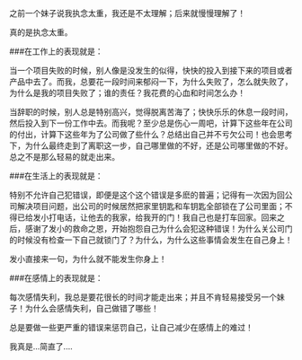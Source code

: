 之前一个妹子说我执念太重，我还是不太理解；后来就慢慢理解了！

真的是执念太重。

###在工作上的表现就是：

当一个项目失败的时候，别人像是没发生的似得，快快的投入到接下来的项目或者产品中去了。而我，总要花一段时间来郁闷一下，为什么失败了，怎么就失败了，为什么是我的项目失败了；谁的责任？我花费的心血和时间怎么办！


当辞职的时候，别人总是特别高兴，觉得脱离苦海了；快快乐乐的休息一段时间，然后投入到下一份工作中去。而我呢？至少总是伤心一周吧，计算下这些年在公司的付出，计算下这些年为了公司做了些什么？总结出自己并不亏欠公司！也会思考下，为什么最终走到了离职这一步，自己哪里做的不好，还是公司哪里做的不好。总之不是那么轻易的就走出来。

###在生活上的表现就是：

特别不允许自己犯错误，即便是这个这个错误是多麽的普遍；记得有一次因为回公司解决项目问题，出公司的时候居然把家里钥匙和车钥匙全部锁在了公司里面；不得已给发小打电话，让他去的我家，给我开的门！我自己也是打车回家。回来之后，感谢了发小的救命之恩，开始抱怨自己为什么会犯这种错误！为什么关公司门的时候没有检查一下自己就锁门了？为什么，为什么这些事情会发生在自己身上！

发小直接来一句，为什么就不能发生你身上！

###在感情上的表现就是：

每次感情失利，我总是要花很长的时间才能走出来；并且不肯轻易接受另一个妹子！为什么会感情失利，自己做错了哪些！

总是要做一些更严重的错误来惩罚自己，让自己减少在感情上的难过！

我真是...简直了....
